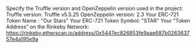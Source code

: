 Specify the Truffle version and OpenZeppelin version used in the project:
  Truffle version: Truffle v5.5.25
  OpenZeppelin version: 2.3
Your ERC-721 Token Name : "Our Stars"
Your ERC-721 Token Symbol: "STAR"
Your “Token Address” on the Rinkeby Network: https://rinkeby.etherscan.io/address/0x5447ec826853fe9aae687b026363757e4a195e9a